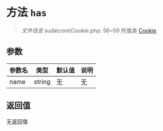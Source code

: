 # 方法 `has`

> *文件信息* suda\core\Cookie.php: 56~59
> 所属类 [Cookie](../Cookie.md)




## 参数


| 参数名 | 类型 | 默认值 | 说明 |
|--------|-----|-------|-------|
| name |  string | 无 | 无 |



## 返回值

无返回值
